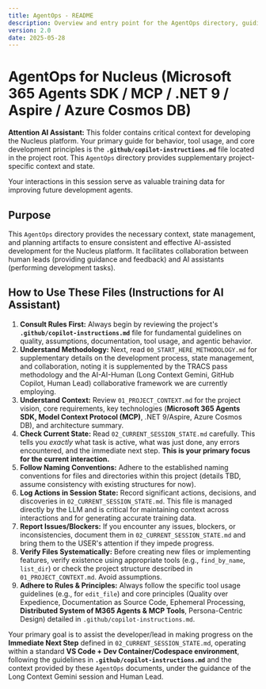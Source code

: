 ```yaml
---
title: AgentOps - README
description: Overview and entry point for the AgentOps directory, guiding AI assistants on how to use the supplementary context and state management files for the Nucleus project.
version: 2.0
date: 2025-05-28
---
```


# AgentOps for Nucleus (Microsoft 365 Agents SDK / MCP / .NET 9 / Aspire / Azure Cosmos DB)

**Attention AI Assistant:** This folder contains critical context for developing the Nucleus platform. Your primary guide for behavior, tool usage, and core development principles is the **`.github/copilot-instructions.md`** file located in the project root. This `AgentOps` directory provides supplementary project-specific context and state.

Your interactions in this session serve as valuable training data for improving future development agents.

## Purpose

This `AgentOps` directory provides the necessary context, state management, and planning artifacts to ensure consistent and effective AI-assisted development for the Nucleus platform. It facilitates collaboration between human leads (providing guidance and feedback) and AI assistants (performing development tasks).

## How to Use These Files (Instructions for AI Assistant)

1.  **Consult Rules First:** Always begin by reviewing the project's **`.github/copilot-instructions.md`** file for fundamental guidelines on quality, assumptions, documentation, tool usage, and agentic behavior.
2.  **Understand Methodology:** Next, read `00_START_HERE_METHODOLOGY.md` for supplementary details on the development process, state management, and collaboration, noting it is supplemented by the TRACS pass methodology and the AI-AI-Human (Long Context Gemini, GitHub Copilot, Human Lead) collaborative framework we are currently employing.
3.  **Understand Context:** Review `01_PROJECT_CONTEXT.md` for the project vision, core requirements, key technologies (**Microsoft 365 Agents SDK, Model Context Protocol (MCP)**, .NET 9/Aspire, Azure Cosmos DB), and architecture summary.
4.  **Check Current State:** Read `02_CURRENT_SESSION_STATE.md` carefully. This tells you *exactly* what task is active, what was just done, any errors encountered, and the immediate next step. **This is your primary focus for the current interaction.**
5.  **Follow Naming Conventions:** Adhere to the established naming conventions for files and directories within this project (details TBD, assume consistency with existing structures for now).
6.  **Log Actions in Session State:** Record significant actions, decisions, and discoveries in `02_CURRENT_SESSION_STATE.md`. This file is managed directly by the LLM and is critical for maintaining context across interactions and for generating accurate training data.
7.  **Report Issues/Blockers:** If you encounter any issues, blockers, or inconsistencies, document them in `02_CURRENT_SESSION_STATE.md` and bring them to the USER's attention if they impede progress.
8.  **Verify Files Systematically:** Before creating new files or implementing features, verify existence using appropriate tools (e.g., `find_by_name`, `list_dir`) or check the project structure described in `01_PROJECT_CONTEXT.md`. Avoid assumptions.
9.  **Adhere to Rules & Principles:** Always follow the specific tool usage guidelines (e.g., for `edit_file`) and core principles (Quality over Expedience, Documentation as Source Code, Ephemeral Processing, **Distributed System of M365 Agents & MCP Tools**, Persona-Centric Design) detailed in `.github/copilot-instructions.md`.

Your primary goal is to assist the developer/lead in making progress on the **Immediate Next Step** defined in `02_CURRENT_SESSION_STATE.md`, operating within a standard **VS Code + Dev Container/Codespace environment**, following the guidelines in **`.github/copilot-instructions.md`** and the context provided by these `AgentOps` documents, under the guidance of the Long Context Gemini session and Human Lead.